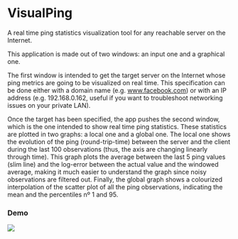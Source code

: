 # VisualPing
A real time ping statistics visualization tool for any reachable server on the Internet.

This application is made out of two windows: an input one and a graphical one.

The first window is intended to get the target
server on the Internet whose ping metrics are going to be visualized on real time. This
specification can be done either with a domain name (e.g. www.facebook.com) or with an
IP address (e.g. 192.168.0.162, useful if you want to troubleshoot networking issues on 
your private LAN).

Once the target has been specified, the app pushes the second window,
which is the one intended to show real time ping statistics. These statistics are plotted
in two graphs: a local one and a global one. The local one shows the evolution of the
ping (round-trip-time) between the server and the client during the last 100 observations
(thus, the axis are changing linearly through time). This graph plots the average between
the last 5 ping values (slim line) and the log-error between the actual value and the 
windowed average, making it much easier to understand the graph since noisy observations
are filtered out. Finally, the global graph shows a colourized interpolation of the scatter 
plot of all the ping observations, indicating the mean and the percentiles nº 1 and 95.

### Demo
![](./visual_ping.gif)
